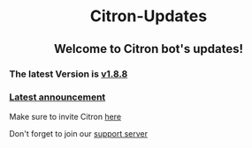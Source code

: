 <h1 align = 'center'>Citron-Updates </h1>

<h2 align = 'center'> Welcome to Citron bot's updates! </h2>

### The latest Version is [v1.8.8](https://github.com/LemonizDev/Citron-Updates/blob/main/releases/1.8.8.md)

### [Latest announcement](https://github.com/LemonizDev/Citron-Updates/blob/main/updates/verification%20notice.md)

Make sure to invite Citron [here](https://discord.com/oauth2/authorize?client_id=907821047070478347&scope=bot&permissions=6442319863)

Don't forget to join our [support server](https://discord.gg/CAJWYQB)
